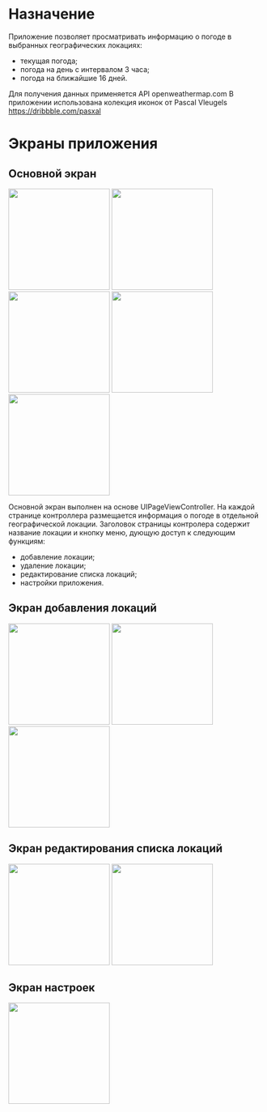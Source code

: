 # Назначение

Приложение позволяет просматривать информацию о погоде в выбранных географических локациях:
- текущая погода;
- погода на день с интервалом 3 часа;
- погода на ближайшие 16 дней.

Для получения данных применяется API openweathermap.com
В приложении использована колекция иконок от Pascal Vleugels https://dribbble.com/pasxal

# Экраны приложения

## Основной экран
<img src="https://github.com/AlekseiTinkov/openweathermap/assets/124910352/b074c850-4c31-428d-8f44-7f601da1126a" width="200"></img>
<img src="https://github.com/AlekseiTinkov/openweathermap/assets/124910352/393bfadf-25b5-40f3-8465-cc1d85d011b5" width="200"></img>
<img src="https://github.com/AlekseiTinkov/openweathermap/assets/124910352/674bc499-a438-44d1-858d-b69bebd4052b" width="200"></img>
<img src="https://github.com/AlekseiTinkov/openweathermap/assets/124910352/fd945fc0-3ccb-4b63-83eb-ef07b3b63faf" width="200"></img>
<img src="https://github.com/AlekseiTinkov/openweathermap/assets/124910352/44b6ee8e-35b1-4a95-be1b-ecd798ebbf31" width="200"></img>

Основной экран выполнен на основе UIPageViewController. На каждой странице контроллера размещается информация о погоде в отдельной географической локации. Заголовок страницы контролера содержит название локации и кнопку меню, дующую доступ к следующим функциям:
- добавление локации;
- удаление локации;
- редактирование списка локаций;
- настройки приложения.

## Экран добавления локаций
<img src="https://github.com/AlekseiTinkov/openweathermap/assets/124910352/3139fa48-f389-4a17-b2ee-013044041651" width="200"></img>
<img src="https://github.com/AlekseiTinkov/openweathermap/assets/124910352/32457f0c-7924-44a8-96de-8d53c98e16db" width="200"></img>
<img src="https://github.com/AlekseiTinkov/openweathermap/assets/124910352/d2d410c4-12fd-457b-abef-7933fc576899" width="200"></img>

## Экран редактирования списка локаций
<img src="https://github.com/AlekseiTinkov/openweathermap/assets/124910352/46550d0c-f28e-4bab-93ab-133be4dfa6a6" width="200"></img>
<img src="https://github.com/AlekseiTinkov/openweathermap/assets/124910352/1dc2bac3-172c-499f-af37-84151fde5e88" width="200"></img>

## Экран настроек
<img src="https://github.com/AlekseiTinkov/openweathermap/assets/124910352/eda6df90-de57-45c6-b552-3925ef40a3d2" width="200"></img>
